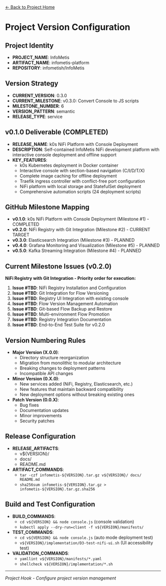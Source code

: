 [← Back to Project Home](../../../README.md)

# Project Version Configuration

## Project Identity
- **PROJECT_NAME**: InfoMetis
- **ARTIFACT_NAME**: infometis-platform
- **REPOSITORY**: infometish/InfoMetis

## Version Strategy
- **CURRENT_VERSION**: 0.3.0
- **CURRENT_MILESTONE**: v0.3.0: Convert Console to JS scripts
- **MILESTONE_NUMBER**: 6
- **VERSION_PATTERN**: semantic
- **RELEASE_TYPE**: service

## v0.1.0 Deliverable (COMPLETED)
- **RELEASE_NAME**: k0s NiFi Platform with Console Deployment
- **DESCRIPTION**: Self-contained InfoMetis NiFi development platform with interactive console deployment and offline support
- **KEY_FEATURES**:
  - k0s Kubernetes deployment in Docker container
  - Interactive console with section-based navigation (C/I/D/T/X)
  - Complete image caching for offline deployment
  - Traefik ingress controller with conflict-free port configuration
  - NiFi platform with local storage and StatefulSet deployment
  - Comprehensive automation scripts (24 deployment scripts)

## GitHub Milestone Mapping
- **v0.1.0**: k0s NiFi Platform with Console Deployment (Milestone #1) - COMPLETED
- **v0.2.0**: NiFi Registry with Git Integration (Milestone #2) - CURRENT TARGET  
- **v0.3.0**: Elasticsearch Integration (Milestone #3) - PLANNED
- **v0.4.0**: Grafana Monitoring and Visualization (Milestone #5) - PLANNED
- **v0.5.0**: Kafka Streaming Integration (Milestone #4) - PLANNED

## Current Milestone Issues (v0.2.0)
**NiFi Registry with Git Integration - Priority order for execution:**
1. **Issue #TBD**: NiFi Registry Installation and Configuration
2. **Issue #TBD**: Git Integration for Flow Versioning  
3. **Issue #TBD**: Registry UI Integration with existing console
4. **Issue #TBD**: Flow Version Management Automation
5. **Issue #TBD**: Git-based Flow Backup and Restore
6. **Issue #TBD**: Multi-environment Flow Promotion
7. **Issue #TBD**: Registry Integration Documentation
8. **Issue #TBD**: End-to-End Test Suite for v0.2.0

## Version Numbering Rules
- **Major Version (X.0.0)**: 
  - Directory structure reorganization
  - Migration from monolithic to modular architecture
  - Breaking changes to deployment patterns
  - Incompatible API changes
- **Minor Version (0.X.0)**: 
  - New services added (NiFi, Registry, Elasticsearch, etc.)
  - New features that maintain backward compatibility
  - New deployment options without breaking existing ones
- **Patch Version (0.0.X)**: 
  - Bug fixes
  - Documentation updates
  - Minor improvements
  - Security patches

## Release Configuration
- **RELEASE_ARTIFACTS**: 
  - v${VERSION}/
  - docs/
  - README.md
- **ARTIFACT_COMMANDS**: 
  - `tar -czf infometis-${VERSION}.tar.gz v${VERSION}/ docs/ README.md`
  - `sha256sum infometis-${VERSION}.tar.gz > infometis-${VERSION}.tar.gz.sha256`

## Build and Test Configuration
- **BUILD_COMMANDS**: 
  - `cd v${VERSION} && node console.js` (console validation)
  - `kubectl apply --dry-run=client -f v${VERSION}/manifests/`
- **TEST_COMMANDS**: 
  - `cd v${VERSION} && node console.js` (auto mode deployment test)
  - `v${VERSION}/implementation/D3-test-nifi-ui.sh` (UI accessibility test)
- **VALIDATION_COMMANDS**: 
  - `yamllint v${VERSION}/manifests/*.yaml`
  - `shellcheck v${VERSION}/implementation/*.sh`

---

*Project Hook - Configure project version management*